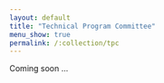 ```yaml
---
layout: default
title: "Technical Program Committee"
menu_show: true
permalink: /:collection/tpc
---
```


Coming soon ...
